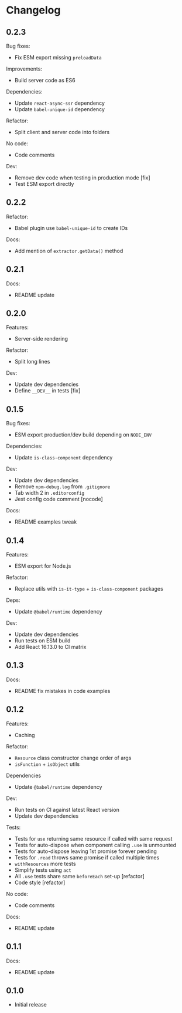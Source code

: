 # Changelog

## 0.2.3

Bug fixes:

* Fix ESM export missing `preloadData`

Improvements:

* Build server code as ES6

Dependencies:

* Update `react-async-ssr` dependency
* Update `babel-unique-id` dependency

Refactor:

* Split client and server code into folders

No code:

* Code comments

Dev:

* Remove dev code when testing in production mode [fix]
* Test ESM export directly

## 0.2.2

Refactor:

* Babel plugin use `babel-unique-id` to create IDs

Docs:

* Add mention of `extractor.getData()` method

## 0.2.1

Docs:

* README update

## 0.2.0

Features:

* Server-side rendering

Refactor:

* Split long lines

Dev:

* Update dev dependencies
* Define `__DEV__` in tests [fix]

## 0.1.5

Bug fixes:

* ESM export production/dev build depending on `NODE_ENV`

Dependencies:

* Update `is-class-component` dependency

Dev:

* Update dev dependencies
* Remove `npm-debug.log` from `.gitignore`
* Tab width 2 in `.editorconfig`
* Jest config code comment [nocode]

Docs:

* README examples tweak

## 0.1.4

Features:

* ESM export for Node.js

Refactor:

* Replace utils with `is-it-type` + `is-class-component` packages

Deps:

* Update `@babel/runtime` dependency

Dev:

* Update dev dependencies
* Run tests on ESM build
* Add React 16.13.0 to CI matrix

## 0.1.3

Docs:

* README fix mistakes in code examples

## 0.1.2

Features:

* Caching

Refactor:

* `Resource` class constructor change order of args
* `isFunction` + `isObject` utils

Dependencies

* Update `@babel/runtime` dependency

Dev:

* Run tests on CI against latest React version
* Update dev dependencies

Tests:

* Tests for `use` returning same resource if called with same request
* Tests for auto-dispose when component calling `.use` is unmounted
* Tests for auto-dispose leaving 1st promise forever pending
* Tests for `.read` throws same promise if called multiple times
* `withResources` more tests
* Simplify tests using `act`
* All `.use` tests share same `beforeEach` set-up [refactor]
* Code style [refactor]

No code:

* Code comments

Docs:

* README update

## 0.1.1

Docs:

* README update

## 0.1.0

* Initial release
